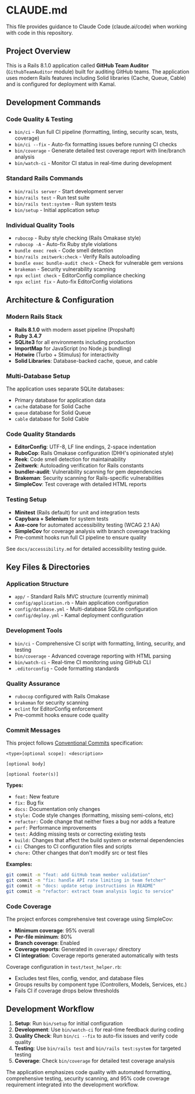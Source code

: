 # CLAUDE.md

This file provides guidance to Claude Code (claude.ai/code) when working with code in this repository.

## Project Overview

This is a Rails 8.1.0 application called **GitHub Team Auditor** (`GithubTeamAuditor` module) built for auditing GitHub teams. The application uses modern Rails features including Solid libraries (Cache, Queue, Cable) and is configured for deployment with Kamal.

## Development Commands

### Code Quality & Testing
- `bin/ci` - Run full CI pipeline (formatting, linting, security scan, tests, coverage)
- `bin/ci --fix` - Auto-fix formatting issues before running CI checks  
- `bin/coverage` - Generate detailed test coverage report with line/branch analysis
- `bin/watch-ci` - Monitor CI status in real-time during development

### Standard Rails Commands
- `bin/rails server` - Start development server
- `bin/rails test` - Run test suite
- `bin/rails test:system` - Run system tests
- `bin/setup` - Initial application setup

### Individual Quality Tools
- `rubocop` - Ruby style checking (Rails Omakase style)
- `rubocop -A` - Auto-fix Ruby style violations
- `bundle exec reek` - Code smell detection
- `bin/rails zeitwerk:check` - Verify Rails autoloading
- `bundle exec bundle-audit check` - Check for vulnerable gem versions
- `brakeman` - Security vulnerability scanning
- `npx eclint check` - EditorConfig compliance checking
- `npx eclint fix` - Auto-fix EditorConfig violations

## Architecture & Configuration

### Modern Rails Stack
- **Rails 8.1.0** with modern asset pipeline (Propshaft)
- **Ruby 3.4.7**
- **SQLite3** for all environments including production
- **ImportMap** for JavaScript (no Node.js bundling)
- **Hotwire** (Turbo + Stimulus) for interactivity
- **Solid Libraries**: Database-backed cache, queue, and cable

### Multi-Database Setup
The application uses separate SQLite databases:
- Primary database for application data
- `cache` database for Solid Cache
- `queue` database for Solid Queue  
- `cable` database for Solid Cable

### Code Quality Standards
- **EditorConfig**: UTF-8, LF line endings, 2-space indentation
- **RuboCop**: Rails Omakase configuration (DHH's opinionated style)
- **Reek**: Code smell detection for maintainability
- **Zeitwerk**: Autoloading verification for Rails constants
- **bundler-audit**: Vulnerability scanning for gem dependencies
- **Brakeman**: Security scanning for Rails-specific vulnerabilities
- **SimpleCov**: Test coverage with detailed HTML reports

### Testing Setup
- **Minitest** (Rails default) for unit and integration tests
- **Capybara + Selenium** for system tests
- **Axe-core** for automated accessibility testing (WCAG 2.1 AA)
- **SimpleCov** for coverage analysis with branch coverage tracking
- Pre-commit hooks run full CI pipeline to ensure quality

See `docs/accessibility.md` for detailed accessibility testing guide.

## Key Files & Directories

### Application Structure
- `app/` - Standard Rails MVC structure (currently minimal)
- `config/application.rb` - Main application configuration
- `config/database.yml` - Multi-database SQLite configuration
- `config/deploy.yml` - Kamal deployment configuration

### Development Tools
- `bin/ci` - Comprehensive CI script with formatting, linting, security, and testing
- `bin/coverage` - Advanced coverage reporting with HTML parsing
- `bin/watch-ci` - Real-time CI monitoring using GitHub CLI
- `.editorconfig` - Code formatting standards

### Quality Assurance
- `rubocop` configured with Rails Omakase
- `brakeman` for security scanning
- `eclint` for EditorConfig enforcement
- Pre-commit hooks ensure code quality

### Commit Messages

This project follows [Conventional Commits](https://www.conventionalcommits.org/) specification:

```
<type>[optional scope]: <description>

[optional body]

[optional footer(s)]
```

**Types:**
- `feat:` New feature
- `fix:` Bug fix
- `docs:` Documentation only changes
- `style:` Code style changes (formatting, missing semi-colons, etc)
- `refactor:` Code change that neither fixes a bug nor adds a feature
- `perf:` Performance improvements
- `test:` Adding missing tests or correcting existing tests
- `build:` Changes that affect the build system or external dependencies
- `ci:` Changes to CI configuration files and scripts
- `chore:` Other changes that don't modify src or test files

**Examples:**
```bash
git commit -m "feat: add GitHub team member validation"
git commit -m "fix: handle API rate limiting in team fetcher"
git commit -m "docs: update setup instructions in README"
git commit -m "refactor: extract team analysis logic to service"
```

### Code Coverage

The project enforces comprehensive test coverage using SimpleCov:
- **Minimum coverage**: 95% overall
- **Per-file minimum**: 80%
- **Branch coverage**: Enabled
- **Coverage reports**: Generated in `coverage/` directory
- **CI integration**: Coverage reports generated automatically with tests

Coverage configuration in `test/test_helper.rb`:
- Excludes test files, config, vendor, and database files
- Groups results by component type (Controllers, Models, Services, etc.)
- Fails CI if coverage drops below thresholds

## Development Workflow

1. **Setup**: Run `bin/setup` for initial configuration
2. **Development**: Use `bin/watch-ci` for real-time feedback during coding
3. **Quality Check**: Run `bin/ci --fix` to auto-fix issues and verify code quality
4. **Testing**: Use `bin/rails test` and `bin/rails test:system` for targeted testing
5. **Coverage**: Check `bin/coverage` for detailed test coverage analysis

The application emphasizes code quality with automated formatting, comprehensive testing, security scanning, and 95% code coverage requirement integrated into the development workflow.
